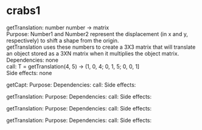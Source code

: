 # crabs1

getTranslation: number number -> matrix <br>
Purpose: Number1 and Number2 represent the displacement (in x and y, respectively) to shift a shape from the origin. <br>
getTranslation uses these numbers to create a 3X3 matrix that will translate an object stored as a 3XN matrix when it multiplies the object matrix. <br>
Dependencies: none <br>
call: T = getTranslation(4, 5) -> (1, 0, 4; 0, 1, 5; 0, 0, 1] <br>
Side effects: none <br>

getCapt:
Purpose: 
Dependencies: 
call: 
Side effects: 

getTranslation:
Purpose: 
Dependencies: 
call: 
Side effects: 

getTranslation:
Purpose: 
Dependencies: 
call: 
Side effects: 

getTranslation:
Purpose: 
Dependencies: 
call: 
Side effects: 

